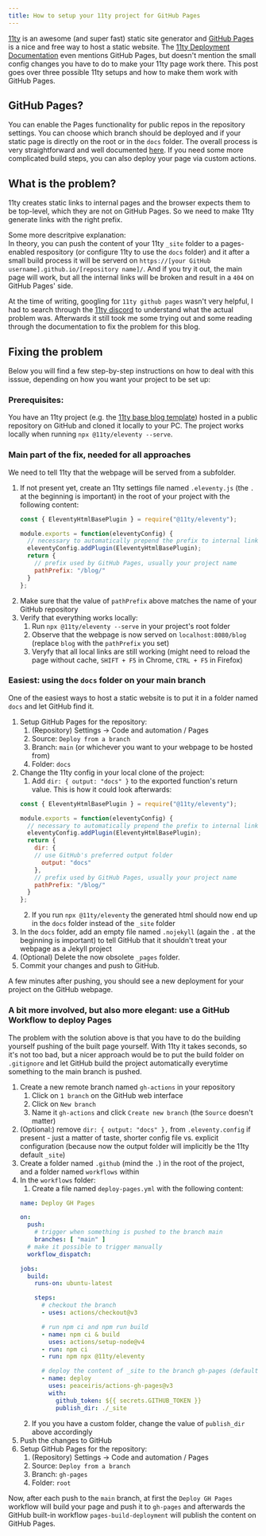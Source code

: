 ```yaml
---
title: How to setup your 11ty project for GitHub Pages
---
```

[11ty](https://www.11ty.dev/) is an awesome (and super fast) static site generator and [GitHub Pages](https://pages.github.com/) is a nice and free way to host a static website. The [11ty Deployment Documentation](https://www.11ty.dev/docs/deployment/) even mentions GitHub Pages, but doesn't mention the small config changes you have to do to make your 11ty page work there. This post goes over three possible 11ty setups and how to make them work with GitHub Pages.

## GitHub Pages?
You can enable the Pages functionality for public repos in the repository settings. You can choose which branch should be deployed and if your static page is directly on the root or in the `docs` folder. The overall process is very straightforward and well documented [here](https://docs.github.com/en/pages/getting-started-with-github-pages/creating-a-github-pages-site). If you need some more complicated build steps, you can also deploy your page via custom actions.

## What is the problem?
11ty creates static links to internal pages and the browser expects them to be top-level, which they are not on GitHub Pages. So we need to make 11ty generate links with the right prefix.

Some more descritpive explanation:  
In theory, you can push the content of your 11ty `_site` folder to a pages-enabled respository (or configure 11ty to use the `docs` folder) and it after a small build process it will be serverd on `https://[your GitHub username].github.io/[repository name]/`. And if you try it out, the main page will work, but all the internal links will be broken and result in a `404` on GitHub Pages' side.

At the time of writing, googling for `11ty github pages` wasn't very helpful, I had to search through the [11ty discord](https://www.11ty.dev/blog/discord/) to understand what the actual problem was. Afterwards it still took me some trying out and some reading through the documentation to fix the problem for this blog.

## Fixing the problem
Below you will find a few step-by-step instructions on how to deal with this isssue, depending on how you want your project to be set up:

### Prerequisites:
You have an 11ty project (e.g. the [11ty base blog template](https://github.com/11ty/eleventy-base-blog)) hosted in a public repository on GitHub and cloned it locally to your PC. The project works locally when running `npx @11ty/eleventy --serve`.

### Main part of the fix, needed for all approaches
We need to tell 11ty that the webpage will be served from a subfolder.
1. If not present yet, create an 11ty settings file named `.eleventy.js` (the `.` at the beginning is important) in the root of your project with the following content:  
    ```js
    const { EleventyHtmlBasePlugin } = require("@11ty/eleventy");

    module.exports = function(eleventyConfig) {
      // necessary to automatically prepend the prefix to internal links
      eleventyConfig.addPlugin(EleventyHtmlBasePlugin);
      return {
        // prefix used by GitHub Pages, usually your project name
        pathPrefix: "/blog/"
      }
    };
    ```
2. Make sure that the value of `pathPrefix` above matches the name of your GitHub repository
3. Verify that everything works locally:
    1. Run `npx @11ty/eleventy --serve` in your project's root folder
    2. Observe that the webpage is now served on `localhost:8080/blog` (replace `blog` with the `pathPrefix` you set)
    3. Veryfy that all local links are still working (might need to reload the page without cache, `SHIFT + F5` in Chrome, `CTRL + F5` in Firefox)

### Easiest: using the `docs` folder on your main branch
One of the easiest ways to host a static website is to put it in a folder named `docs` and let GitHub find it.

1. Setup GitHub Pages for the repository:
    1. (Repository) Settings -> Code and automation / Pages
    2. Source: `Deploy from a branch`
    3. Branch: `main` (or whichever you want to your webpage to be hosted from)
    4. Folder: `docs`
2. Change the 11ty config in your local clone of the project:
    1. Add `dir: { output: "docs" }` to the exported function's return value. This is how it could look afterwards:
    ```js
    const { EleventyHtmlBasePlugin } = require("@11ty/eleventy");

    module.exports = function(eleventyConfig) {
      // necessary to automatically prepend the prefix to internal links
      eleventyConfig.addPlugin(EleventyHtmlBasePlugin);
      return {
        dir: {
        // use GitHub's preferred output folder
          output: "docs"
        },
        // prefix used by GitHub Pages, usually your project name
        pathPrefix: "/blog/"
      }
    };
    ```
    2. If you run `npx @11ty/eleventy` the generated html should now end up in the `docs` folder instead of the `_site` folder
4. In the `docs` folder, add an empty file named `.nojekyll` (again the `.` at the beginning is important) to tell GitHub that it shouldn't treat your webpage as a Jekyll project
5. (Optional) Delete the now obsolete `_pages` folder.
6. Commit your changes and push to GitHub.

A few minutes after pushing, you should see a new deployment for your project on the GitHub webpage.

### A bit more involved, but also more elegant: use a GitHub Workflow to deploy Pages
The problem with the solution above is that you have to do the building yourself pushing of the built page yourself. With 11ty it takes seconds, so it's not too bad, but a nicer approach would be to put the build folder on `.gitignore` and let GitHub build the project automatically everytime something to the main branch is pushed.

1. Create a new remote branch named `gh-actions` in your repository
    1. Click on `1 branch` on the GitHub web interface
    2. Click on `New branch`
    3. Name it `gh-actions` and click `Create new branch` (the `Source` doesn't matter)
2. (Optional:) remove `dir: { output: "docs" },` from `.eleventy.config` if present - just a matter of taste, shorter config file vs. explicit configuration (because now the output folder will implicitly be the 11ty default `_site`)
3. Create a folder named `.github` (mind the `.`) in the root of the project, and a folder named `workflows` within
4. In the `workflows` folder:
    1. Create a file named `deploy-pages.yml` with the following content:  
    ```yml
    name: Deploy GH Pages

    on:
      push: 
        # trigger when something is pushed to the branch main
        branches: [ "main" ]
      # make it possible to trigger manually
      workflow_dispatch: 

    jobs:
      build:
        runs-on: ubuntu-latest

        steps:
          # checkout the branch
          - uses: actions/checkout@v3

          # run npm ci and npm run build
          - name: npm ci & build
            uses: actions/setup-node@v4
          - run: npm ci
          - run: npm npx @11ty/eleventy

          # deploy the content of _site to the branch gh-pages (default setting)
          - name: deploy
            uses: peaceiris/actions-gh-pages@v3
            with:
              github_token: ${{ secrets.GITHUB_TOKEN }}
              publish_dir: ./_site
    ```
    2. If you you have a custom folder, change the value of `publish_dir` above accordingly
5. Push the changes to GitHub
6. Setup GitHub Pages for the repository:
    1. (Repository) Settings -> Code and automation / Pages
    2. Source: `Deploy from a branch`
    3. Branch: `gh-pages`
    4. Folder: `root`

Now, after each push to the `main` branch, at first the `Deploy GH Pages` workflow will build your page and push it to `gh-pages` and afterwards the GitHub built-in workflow `pages-build-deployment` will publish the content on GitHub Pages.
